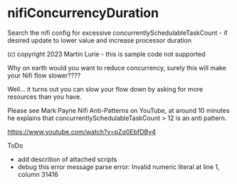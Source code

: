 # nifiConcurrencyDuration
Search the nifi config for excessive concurrentlySchedulableTaskCount - if desired update to lower value and increase processor duration

(c) copyright 2023 Martin Lurie - this is sample code not supported

Why on earth would you want to reduce concurrency, surely this will make your Nifi flow slower????

Well...  it turns out you can slow your flow down by asking for more resources than you have.  

Please see Mark Payne Nifi Anti-Patterns on YouTube, at around 10 minutes he explains that concurrentlySchedulableTaskCount > 12 is an anti pattern.

https://www.youtube.com/watch?v=pZq0EbfDBy4

ToDo
- add descrition of attached scripts
- debug this error message parse error: Invalid numeric literal at line 1, column 31416

